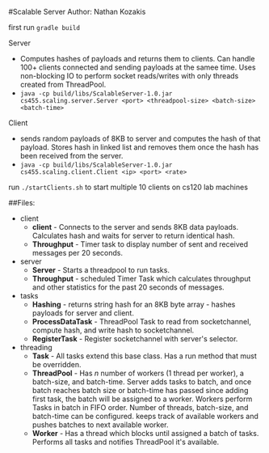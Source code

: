 #Scalable Server
Author: Nathan Kozakis

first run `gradle build`

Server
* Computes hashes of payloads and returns them to clients. Can handle 100+ clients connected and sending payloads at the samee time.
  Uses non-blocking IO to perform socket reads/writes with only threads created from ThreadPool.
* `java -cp build/libs/ScalableServer-1.0.jar cs455.scaling.server.Server <port> <threadpool-size> <batch-size> <batch-time>`
         
Client
* sends random payloads of 8KB to server and computes the hash of that payload. Stores hash in linked list and removes them
  once the hash has been received from the server.
* `java -cp build/libs/ScalableServer-1.0.jar cs455.scaling.client.Client <ip> <port> <rate>`

run `./startClients.sh` to start multiple 10 clients on cs120 lab machines

##Files:

* client
    * **client** - Connects to the server and sends 8KB data payloads. Calculates hash and waits for server to return identical hash.
    * **Throughput** - Timer task to display number of sent and received messages per 20 seconds.
* server
    * **Server** - Starts a threadpool to run tasks. 
    * **Throughput** - scheduled Timer Task which calculates throughput and other statistics for the past 20 seconds of messages.
* tasks
    * **Hashing** - returns string hash for an 8KB byte array - hashes payloads for server and client.
    * **ProcessDataTask** - ThreadPool Task to read from socketchannel, compute hash, and write hash to socketchannel.
    * **RegisterTask** - Register socketchannel with server's selector.
* threading
    * **Task** - All tasks extend this base class. Has a run method that must be overridden.
    * **ThreadPool** - Has *n* number of workers (1 thread per worker), a batch-size, and batch-time. Server adds tasks to batch,
                       and once batch reaches batch size or batch-time has passed since adding first task, the batch will be
                       assigned to a worker. Workers perform Tasks in batch in FIFO order. Number of threads, batch-size, and 
                       batch-time can be configured. keeps track of available workers and pushes batches to next available worker.
    * **Worker** - Has a thread which blocks until assigned a batch of tasks. Performs all tasks and notifies ThreadPool it's available.